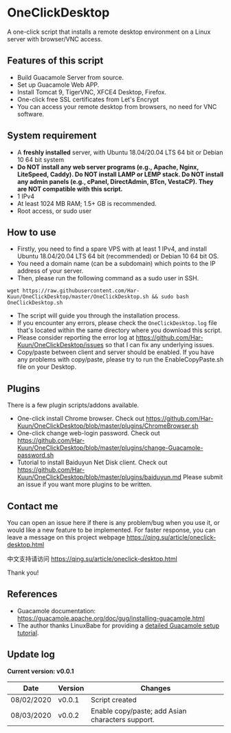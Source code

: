 # OneClickDesktop
A one-click script that installs a remote desktop environment on a Linux server with browser/VNC access.

## Features of this script
* Build Guacamole Server from source.
* Set up Guacamole Web APP.
* Install Tomcat 9, TigerVNC, XFCE4 Desktop, Firefox.
* One-click free SSL certificates from Let's Encrypt
* You can access your remote desktop from browsers, no need for VNC software.

## System requirement
* A __freshly installed__ server, with Ubuntu 18.04/20.04 LTS 64 bit or Debian 10 64 bit system
* __Do NOT install any web server programs (e.g., Apache, Nginx, LiteSpeed, Caddy).  Do NOT install LAMP or LEMP stack.  Do NOT install any admin panels (e.g., cPanel, DirectAdmin, BTcn, VestaCP).  They are NOT compatible with this script.__
* 1 IPv4
* At least 1024 MB RAM; 1.5+ GB is recommended.
* Root access, or sudo user

## How to use
* Firstly, you need to find a spare VPS with at least 1 IPv4, and install Ubuntu 18.04/20.04 LTS 64 bit (recommended) or Debian 10 64 bit OS.
* You need a domain name (can be a subdomain) which points to the IP address of your server.
* Then, please run the following command as a sudo user in SSH.
```
wget https://raw.githubusercontent.com/Har-Kuun/OneClickDesktop/master/OneClickDesktop.sh && sudo bash OneClickDesktop.sh
```
* The script will guide you through the installation process.
* If you encounter any errors, please check the `OneClickDesktop.log` file that's located within the same directory where you download this script.
* Please consider reporting the error log at https://github.com/Har-Kuun/OneClickDesktop/issues so that I can fix any underlying issues.
* Copy/paste between client and server should be enabled.  If you have any problems with copy/paste, please try to run the EnableCopyPaste.sh file on your Desktop.

## Plugins
There is a few plugin scripts/addons available.
* One-click install Chrome browser.  Check out https://github.com/Har-Kuun/OneClickDesktop/blob/master/plugins/ChromeBrowser.sh
* One-click change web-login password.  Check out https://github.com/Har-Kuun/OneClickDesktop/blob/master/plugins/change-Guacamole-password.sh
* Tutorial to install Baiduyun Net Disk client.  Check out https://github.com/Har-Kuun/OneClickDesktop/blob/master/plugins/baiduyun.md
Please submit an issue if you want more plugins to be written.

## Contact me
You can open an issue here if there is any problem/bug when you use it, or would like a new feature to be implemented.
For faster response, you can leave a message on this project webpage https://qing.su/article/oneclick-desktop.html

中文支持请访问 https://qing.su/article/oneclick-desktop.html

Thank you!

## References
* Guacamole documentation: https://guacamole.apache.org/doc/gug/installing-guacamole.html
* The author thanks LinuxBabe for providing a [detailed Guacamole setup tutorial](https://www.linuxbabe.com/debian/apache-guacamole-remote-desktop-debian-10-buster).

## Update log
 __Current version: v0.0.1__

|Date|Version|Changes|
|---|---|---|
|08/02/2020|v0.0.1|Script created|
|08/03/2020|v0.0.2|Enable copy/paste; add Asian characters support.|
